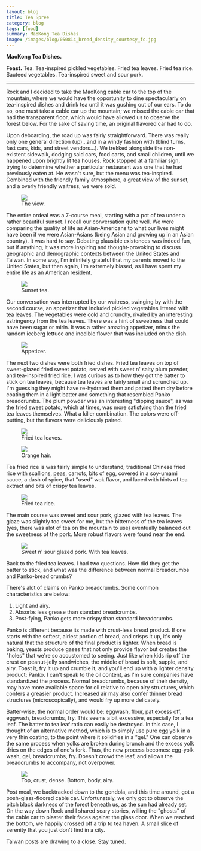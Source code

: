 ```yaml
---
layout: blog
title: Tea Spree
category: blog
tags: [food]  
summary: MaoKong Tea Dishes
image: /images/blog/050814_bread_density_courtesy_fc.jpg
---
```


**MaoKong Tea Dishes.**

**Feast.** Tea. Tea-inspired pickled vegetables. Fried tea leaves. Fried tea rice. Sauteed vegetables. Tea-inspired sweet and sour pork.

---

Rock and I decided to take the MaoKong cable car to the top of the mountain, where we would have the opportunity to dine spectacularly on tea-inspired dishes and drink tea until it was gushing out of our ears. To do so, one must take a cable car up the mountain; we missed the cable car that had the transparent floor, which would have allowed us to observe the forest below. For the sake of saving time, an original flavored car had to do.

Upon deboarding, the road up was fairly straightforward. There was really only one general direction (up)...and in a windy fashion with (blind turns, fast cars, kids, and street vendors...). We trekked alongside the non-existent sidewalk, dodging said cars, food carts, and small children, until we happened upon brightly lit tea houses. Rock stopped at a familiar sign, trying to determine whether a particular restaurant was one that he had previously eaten at. He wasn't sure, but the menu was tea-inspired. Combined with the friendly family atmosphere, a great view of the sunset, and a overly friendly waitress, we were sold.

<figure>
    <img src="/images/blog/030513_maokong_tea_dishes_3_courtesy_fc.jpg"></img>
    <figcaption>The view.</figcaption>
</figure>

The entire ordeal was a 7-course meal, starting with a pot of tea under a rather beautiful sunset. I recall our conversation quite well. We were comparing the quality of life as Asian-Americans to what our lives might have been if we were Asian-Asians (being Asian and growing up in an Asian country). It was hard to say. Debating plausible existences was indeed fun, but if anything, it was more inspiring and thought-provoking to discuss geographic and demographic contexts between the United States and Taiwan. In some way, I'm infinitely grateful that my parents moved to the United States, but then again, I'm extremely biased, as I have spent my entire life as an American resident.

<figure>
    <img src="/images/blog/030513_maokong_tea_dishes_2_courtesy_fc.jpg"></img>
    <figcaption>Sunset tea.</figcaption>
</figure>

Our conversation was interrupted by our waitress, swinging by with the second course, an appetizer that included pickled vegetables littered with tea leaves. The vegetables were cold and crunchy, rivaled by an interesting astringency from the tea leaves. There was a hint of sweetness that could have been sugar or mirin. It was a rather amazing appetizer, minus the random iceberg lettuce and inedible flower that was included on the dish.

<figure>
    <img src="/images/blog/030513_maokong_tea_dishes_5_courtesy_fc.jpg"></img>
    <figcaption>Appetizer.</figcaption>
</figure>

The next two dishes were both fried dishes. Fried tea leaves on top of sweet-glazed fried sweet potato, served with sweet n' salty plum powder, and tea-inspired fried rice. I was curious as to how they got the batter to stick on tea leaves, because tea leaves are fairly small and scrunched up. I'm guessing they might have re-hydrated them and patted them dry before coating them in a light batter and something that resembled Panko breadcrumbs. The plum powder was an interesting "dipping sauce", as was the fried sweet potato, which at times, was more satisfying than the fried tea leaves themselves. What a killer combination. The colors were off-putting, but the flavors were deliciously paired.

<figure>
    <img src="/images/blog/030513_maokong_tea_dishes_8_courtesy_fc.jpg"></img>
    <figcaption>Fried tea leaves.</figcaption>
</figure>

<figure>
    <img src="/images/blog/030513_maokong_tea_dishes_11_courtesy_fc.jpg"></img>
    <figcaption>Orange hair.</figcaption>
</figure>

Tea fried rice is was fairly simple to understand; traditional Chinese fried rice with scallions, peas, carrots, bits of egg, covered in a soy-umami sauce, a dash of spice, that "used" wok flavor, and laced with hints of tea extract and bits of crispy tea leaves.

<figure>
    <img src="/images/blog/030513_maokong_tea_dishes_6_courtesy_fc.jpg"></img>
    <figcaption>Fried tea rice.</figcaption>
</figure>

The main course was sweet and sour pork, glazed with tea leaves. The glaze was slightly too sweet for me, but the bitterness of the tea leaves (yes, there was alot of tea on the mountain to use) eventually balanced out the sweetness of the pork. More robust flavors were found near the end.

<figure>
    <img src="/images/blog/030513_maokong_tea_dishes_9_courtesy_fc.jpg"></img>
    <figcaption>Sweet n' sour glazed pork. With tea leaves.</figcaption>
</figure>

Back to the fried tea leaves. I had two questions. How did they get the batter to stick, and what was the difference between normal breadcrumbs and Panko-bread crumbs?

There's alot of claims on Panko breadcrumbs. Some common characteristics are below:

1. Light and airy.
2. Absorbs less grease than standard breadcrumbs.
3. Post-fying, Panko gets more crispy than standard breadcrumbs.

Panko is different because its made with crust-less bread product. If one starts with the softest, airiest portion of bread, and crisps it up, it's only natural that the structure of the final product is lighter. When bread is baking, yeasts produce gases that not only provide flavor but creates the "holes" that we're so accustomed to seeing. Just like when kids rip off the crust on peanut-jelly sandwiches, the middle of bread is soft, supple, and airy. Toast it, fry it up and crumble it, and you'll end up with a lighter density product: Panko. I can't speak to the oil content, as I'm sure companies have standardized the process. Normal breadcrumbs, because of their density, may have more available space for oil relative to open airy structures, which confers a greasier product. Increased air may also confer thinner bread structures (microscopically), and would fry up more delicately.

Batter-wise, the normal order would be: eggwash, flour, pat excess off, eggwash, breadcrumbs, fry. This seems a bit excessive, especially for a tea leaf. The batter to tea leaf ratio can easily be destroyed. In this case, I thought of an alternative method, which is to simply use pure egg yolk in a very thin coating, to the point where it solidifies in a "gel." One can observe the same process when yolks are broken during brunch and the excess yolk dries on the edges of one's fork. Thus, the new process becomes: egg-yolk wash, gel, breadcrumbs, fry. Doesn't crowd the leaf, and allows the breadcrumbs to accompany, not overpower.

<figure>
    <img src="/images/blog/050814_bread_density_courtesy_fc.jpg"></img>
    <figcaption>Top, crust, dense. Bottom, body, airy.</figcaption>
</figure>

Post meal, we backtracked down to the gondola, and this time around, got a posh-glass-floored cable car. Unfortunately, we only got to observe the pitch black darkness of the forest beneath us, as the sun had already set. On the way down Rock and I shared scary stories, willing the "ghosts" of the cable car to plaster their faces against the glass door. When we reached the bottom, we happily crossed off a trip to tea haven. A small slice of serenity that you just don't find in a city.

Taiwan posts are drawing to a close. Stay tuned.

